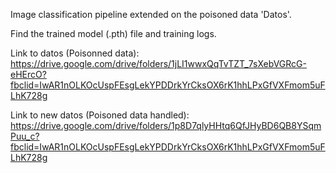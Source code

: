 Image classification pipeline extended on the poisoned data 'Datos'.

Find the trained model (.pth) file and training logs.

Link to datos (Poisonned data): https://drive.google.com/drive/folders/1jLI1wwxQqTvTZT_7sXebVGRcG-eHErcO?fbclid=IwAR1nOLKOcUspFEsgLekYPDDrkYrCksOX6rK1hhLPxGfVXFmom5uFLhK728g

Link to new datos (Poisoned data handled): https://drive.google.com/drive/folders/1p8D7qlyHHtq6QfJHyBD6QB8YSqmPuu_c?fbclid=IwAR1nOLKOcUspFEsgLekYPDDrkYrCksOX6rK1hhLPxGfVXFmom5uFLhK728g

